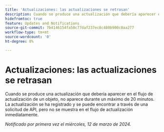 ```yaml
---
title: 'Actualizaciones: las actualizaciones se retrasan'
description: Cuando se produce una actualización que debería aparecer en el flujo de actualización de un objeto, no aparece durante un máximo de 20 minutos. La actualización se ha registrado y se puede encontrar a través de una solicitud de API, pero no se muestra en el flujo de actualización inmediatamente.
hidefromtoc: true
feature: Updates and Notifications
source-git-commit: 7b4146154fa50c77daf237ec8c480b900c0aa277
workflow-type: tm+mt
source-wordcount: '0'
ht-degree: 0%

---
```



# Actualizaciones: las actualizaciones se retrasan

Cuando se produce una actualización que debería aparecer en el flujo de actualización de un objeto, no aparece durante un máximo de 20 minutos. La actualización se ha registrado y se puede encontrar a través de una solicitud de API, pero no se muestra en el flujo de actualización inmediatamente.

_Notificado por primera vez el miércoles, 12 de marzo de 2024._
